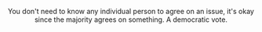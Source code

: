 <p style="text-align:center">You don't need to know any individual person to agree on an issue, it's okay since the majority agrees on something. A democratic vote.</p>
